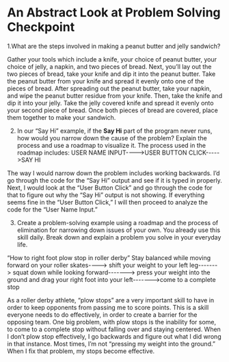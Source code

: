 # An Abstract Look at Problem Solving Checkpoint

1.What are the steps involved in making a peanut butter and jelly sandwich?

Gather your tools which include a knife, your choice of peanut butter, your choice of jelly, a napkin, and two pieces of bread.
Next, you’ll lay out the two pieces of bread, take your knife and dip it into the peanut butter.
Take the peanut butter from your knife and spread it evenly onto one of the pieces of bread.
After spreading out the peanut butter, take your napkin, and wipe the peanut butter residue from your knife.
Then, take the knife and dip it into your jelly. Take the jelly covered knife and spread it evenly onto your second piece of bread.
Once both pieces of bread are covered, place them together to make your sandwich.

2. In our “Say Hi” example, if the __Say Hi__ part of the program never runs, how would you narrow down the cause of the problem? Explain the process and use a roadmap to visualize it.
The process used in the roadmap includes:
USER NAME INPUT---->USER BUTTON CLICK----->SAY HI

The way I would narrow down the problem includes working backwards. I’d go through the code for the “Say Hi” output and see if it is typed in properly. Next, I would look at the “User Button Click” and go through the code for that to figure out why the “Say Hi” output is not showing. If everything seems fine in the “User Button Click,” I will then proceed to analyze the code for the “User Name Input.”

3. Create a problem-solving example using a roadmap and the process of elimination for narrowing down issues of your own. You already use this skill daily. Break down and explain a problem you solve in your everyday life.

“How to right foot plow stop in roller derby”
Stay balanced while moving forward on your roller skates----> shift your weight to your left leg-------> squat down while looking forward-------> press your weight into the ground and drag your right foot into your left------->come to a complete stop

As a roller derby athlete, “plow stops” are a very important skill to have  in order to keep opponents from passing me to score points. This is a skill everyone needs to do effectively, in order to create a barrier for the opposing team. One big problem, with plow stops is the inability for some, to come to a complete stop without falling over and staying centered. When I don’t plow stop effectively, I go backwards and figure out what I did wrong in that instance. Most times, I’m not “pressing my weight into the ground.” When I fix that problem, my stops become effective.
